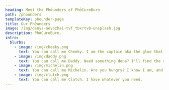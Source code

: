 ```yaml
---
heading: Meet the Phởunders of PhởCureBurn
path: /phounders
templateKey: phounder-page
title: Our Phởunders
image: /img/denys-nevozhai-tvf_tbxrtv8-unsplash.jpg
description: PhởCureBurn.
intro:
  blurbs:
    - image: /img/cheeky.png
      text: You can call me Cheeky. I am the captain aka the glue that holds this whole operation together - glue made of sparkles and happiness.
    - image: /img/daddy.png
      text: You can call me Daddy. Need something done? I'll find the solution - whacky or logical. Find me for a secret quest.
    - image: /img/michelin.png
      text: You can call me Michelin. Are you hungry? I know I am, and I'll feed all you Pho'kers! Want to learn how you can stake your hunger to get more cryptocurrency? Come find me!
    - image: /img/clutch.png
      text: You can call me Clutch. I have whatever you need.
---
```

